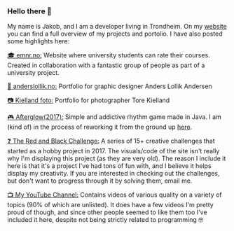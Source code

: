 ### Hello there 👋

My name is Jakob, and I am a developer living in Trondheim. On my [website](https://jakob.fun) you can find a full overview of my projects and portolio. I have also posted some highlights here:


[🎓 emnr.no:](https://emnr.no) Website where university students can rate their courses. Created in collaboration with a fantastic group of people as part of a university project.

[🎨 anderslollik.no:](http://anderslollik.no) Portfolio for graphic designer Anders Lollik Andersen

[📷 Kielland foto:](http://itzjacki.com/kfoto) Portfolio for photographer Tore Kielland

[🎮 Afterglow(2017):](https://jakob-fun/Afterglow) Simple and addictive rhythm game made in Java. I am (kind of) in the process of reworking it from the ground up [here](https://github.com/itzjacki/Afterglow).

[❓ The Red and Black Challenge:](http://redandblackchallenge.com) A series of 15+ creative challenges that started as a hobby project in 2017. The visuals/code of the site isn't really why I'm displaying this project (as they are very old). The reason I include it here is that it's a project I've had tons of fun with, and I believe it helps display my creativity. If you are interested in checking out the challenges, but don't want to progress through it by solving them, email me.

[📺 My YouTube Channel:](http://youtube.com/c/JakobKiellandYT) Contains videos of various quality on a variety of topics (90% of which are unlisted). It does have a few videos I'm pretty proud of though, and since other people seemed to like them too I've included it here, despite not being strictly related to programming 🤓
